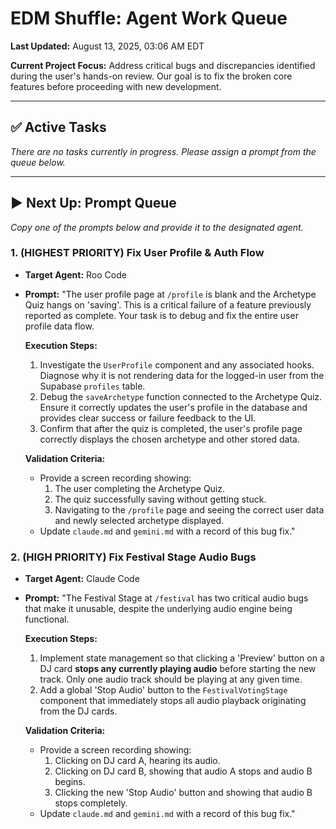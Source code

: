 # EDM Shuffle: Agent Work Queue
**Last Updated:** August 13, 2025, 03:06 AM EDT

**Current Project Focus:** Address critical bugs and discrepancies identified during the user's hands-on review. Our goal is to fix the broken core features before proceeding with new development.

---
## ✅ Active Tasks
*There are no tasks currently in progress. Please assign a prompt from the queue below.*

---
## ▶️ Next Up: Prompt Queue

*Copy one of the prompts below and provide it to the designated agent.*

### **1. (HIGHEST PRIORITY) Fix User Profile & Auth Flow**
* **Target Agent:** Roo Code
* **Prompt:**
    "The user profile page at `/profile` is blank and the Archetype Quiz hangs on 'saving'. This is a critical failure of a feature previously reported as complete. Your task is to debug and fix the entire user profile data flow.

    **Execution Steps:**
    1.  Investigate the `UserProfile` component and any associated hooks. Diagnose why it is not rendering data for the logged-in user from the Supabase `profiles` table.
    2.  Debug the `saveArchetype` function connected to the Archetype Quiz. Ensure it correctly updates the user's profile in the database and provides clear success or failure feedback to the UI.
    3.  Confirm that after the quiz is completed, the user's profile page correctly displays the chosen archetype and other stored data.

    **Validation Criteria:**
    * Provide a screen recording showing:
        1.  The user completing the Archetype Quiz.
        2.  The quiz successfully saving without getting stuck.
        3.  Navigating to the `/profile` page and seeing the correct user data and newly selected archetype displayed.
    * Update `claude.md` and `gemini.md` with a record of this bug fix."

### **2. (HIGH PRIORITY) Fix Festival Stage Audio Bugs**
* **Target Agent:** Claude Code
* **Prompt:**
    "The Festival Stage at `/festival` has two critical audio bugs that make it unusable, despite the underlying audio engine being functional.

    **Execution Steps:**
    1.  Implement state management so that clicking a 'Preview' button on a DJ card **stops any currently playing audio** before starting the new track. Only one audio track should be playing at any given time.
    2.  Add a global 'Stop Audio' button to the `FestivalVotingStage` component that immediately stops all audio playback originating from the DJ cards.

    **Validation Criteria:**
    * Provide a screen recording showing:
        1.  Clicking on DJ card A, hearing its audio.
        2.  Clicking on DJ card B, showing that audio A stops and audio B begins.
        3.  Clicking the new 'Stop Audio' button and showing that audio B stops completely.
    * Update `claude.md` and `gemini.md` with a record of this bug fix."
